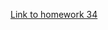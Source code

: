[Link to homework 34](https://www.typescriptlang.org/play?#code/PTAqEEGUGkAIEYCwAoAxgewHYGcAusAzAQ1QFcAbXASwFNtYBeWAbRVndgG8UBIHqgCYAuBABpePYmUoBPEQCIAElTzoATjNgCaAByJrcAWxqZc88cj7ZSAIwBWNVLmwjm80AAsasAOrryArDKqhrmsEoquOqa6ASwAEroxvIAuhZ8GKSmkLik2qYusAAsRekAvqKwvNyW-MKwAEzpkiQUuHLhACK6+kYm+LGwAEJU6OToAOYy5hLW9o7OrvI2o+NTYfKoXoaRoWkSmdm5+YuwAKwADOXpNXyCIgDMzVJtHfIAYq2ysIMAskS4bYAqiobAzWpzBxOQpuQwAoHUUEbCY0JI0XChSryDFUCZYNEY6b7WqHXA5PL9QoAdiavAq1Qk92Kzy+7QUn2k7R+cW62FxmHBVlsUNOblIVA2pAAHsi1EQdB4QVo6PzUs1SeSToUHlTyigUgBuFAoEDgHAAdxoagQVWQVFMVqk3g5bVoXEZwkwpEMNitRtqL1kIjwantE39Qvm0KEIbDzENB3QWTJx0pIi9Pr9KDKxuQKAaADoUBgcPhDOgAG60Qq-Su0eOMFgM2pM+DNai4cg0BRDcgkADWvkE6HNgp4Mho+hEDQuDTbEjUNC7RGwNHq8guAE5YAApCiNWfwMdqZNUYwKeAPIqwHYC5oozCLpbgJyjO-hSCoKgAWneEqx4ACBW-SkIuaoSAIVCLk46gKAAwgC3iQB46idkQmACGO5qhrgVoKAAoqGqCwAACpOajYFglQ7iQsCfh4RA0AQBBWpUABya7DCYlF3hIJBRBRSyfvoXa4PgO7oAxOA8Rs7zjIumCoN4JGkBMHgbJ0RBVoEij6DYSZqOBtQ6OMuAKGxAIrgxCRJOhsRxCWBBqFgziwIC3gCPo-ZWrAegGPQgxeNaXYCCi1rml4mCwEQWjoWFSb0CW2A6FBJCaOaVCAm51ZuegsBBb5K74PoKh0AWY6khoCgAKqYJlnE5IhYLNDo6B4Hh4QeGJOguCAhgFsYkFEN+RBwgAXlgBYYIYwBnkQKLYMAvxLQAamcQxsXY8SGGxnQAJJnL8di-LgvyGO8HgAFpUBcFwAJpjag5oADI+HtRSXQA4ntp3fQ0R17RcbENAAig8d2GHt5oABr9vhMiw+8ACOqCfdoIPQytMi-KA-ZSpt1UyGxIMAAIkwWAD6K3wBTkDQw8t0FnYOgTGOZ4CDY8TApgEwiAAbAWm7NOzNgreguGFPAc6bg8tK1O0OjduE5ZVjQY76VKADyzEgkr8gACSXgAHKIs66g8fNHi1zkCKQr5YAo-xqMB5B0ccozNWwHD0sgHDui29Ry3wHZdgoulqBopHi7h1roYE7mwN08LkJounkOM5qFCRvSNGOE5Tge8DzrUi7Lqu67wGcu77jORfHqe57hJeFw3vaY4Pk+LDyIBwGmKBatYp0cpwrJ6G4CuRLNJB0ECQomnabAd1NVhOEdfIOQ0MBsDQOMwHYNRBbQAWNnmuQYZjvx6gwvIml1UuCREAIqBn8xA-hPhhhwr4AIyVi8SkIrAwsBPqhlMEZPgJlxZh30BoSoiRMCVDjkEK0OwsDeFXPoLYhB1CwDFgEGg5YDAAHJ6CLjhPaMMQR1CoBPFKOgsB7RuS8FBWATECCoVysqEM6BNAJ00moQcz11CBBXEw7wBB7REFdjYAEnZvBygWj8KKAIqETHNL0bA5V1RJlMFVcItV6qBGgGGAQSRKgGNwoERqEsxytXamoBQXVcA9SEH1Aaa4qDDVGkQCamAppJFmnCBaS1VrrV+J9Fahhfg+DYlQX4nR+y4DunYEGFxfg3TSW9KUz1cZAwaNVXAwNLrkDuqAAQ-ZgZ7TGrtNi5BYbw0RijNGNAMZY01p0fCZw2JjXwg8TWoB8LkypjTOmDMLhMxZmzQwHMubUB5iII2BZi53GmaLcWdARBUk3BcHUuoJAKz1irWg6t0Bax1kpBQ+sHhGzbEULcogHjwAuLYm2dtqAO3CIoGgMhPKaD-OQQw+9YC1irDzUiIJciLlgHBJIehMAyEqD4fQmAfJDGcpo8EfsfYJjzMgU0FofINBQPaGOTpgV1m8LcOo6ZvS+jUBGHgIclaxh5gy-ODjYAZjpQy0uk5y4iFgCy8MC4G7MpxKyiQHcxWgImPGBl08FiwUFeK4VtRsL1Q5UKhll9BLKplXKiQkCzJ6rDAyyqHQtWGrajHYMKrYAMpFrMsMNLMz0sZKssWEsXXcv2TIRWtqZX2okBrbWEiLkmolcZV59tMABtNdmIAA)
